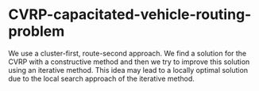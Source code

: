 # CVRP-capacitated-vehicle-routing-problem
We use a cluster-first, route-second approach. We find a solution for the CVRP with a constructive method and then we try to improve this solution using an iterative method. This idea may lead to a locally optimal solution due to the local search approach of the iterative method. 
